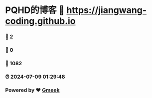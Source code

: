 # PQHD的博客 :link: https://jiangwang-coding.github.io 
### :page_facing_up: [2](https://jiangwang-coding.github.io/tag.html) 
### :speech_balloon: 0 
### :hibiscus: 1082 
### :alarm_clock: 2024-07-09 01:29:48 
### Powered by :heart: [Gmeek](https://github.com/Meekdai/Gmeek)
